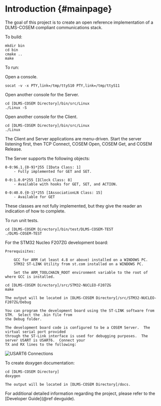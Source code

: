 # Introduction {#mainpage} #

The goal of this project is to create an open reference implementation of a DLMS-COSEM compliant communications stack. 

To build:

    mkdir bin
    cd bin
    cmake ..
    make

To run:

Open a console.

	socat -v -x PTY,link=/tmp/ttyS10 PTY,link=/tmp/ttyS11

Open another console for the Server.

	cd [DLMS-COSEM Directory]/bin/src/Linux
	./Linux -S

Open another console for the Client.

	cd [DLMS-COSEM Directory]/bin/src/Linux
	./Linux

The Client and Server applications are menu-driven.  Start the server listening first, then TCP Connect, COSEM Open, COSEM Get, and COSEM Release.

The Server supports the following objects:

	0-0:96.1.{0-9}*255 [IData Class: 1]
		- Fully implemented for GET and SET.

	0-0:1.0.0*255 [IClock Class: 8]
		- Available with hooks for GET, SET, and ACTION.

	0-0:40.0.{0-1}*255 [IAssociationLN Class: 15]
		- Available for GET

These classes are not fully implemented, but they give the reader an indication of how to complete.  

To run unit tests.

	cd [DLMS-COSEM Directory]/bin/test/DLMS-COSEM-TEST
	./DLMS-COSEM-TEST

For the STM32 Nucleo F207ZG development board:

	Prerequisites:
	
		GCC for ARM (at least 4.8 or above) installed on a WINDOWS PC.
		STM32 ST-LINK Utility from st.com installed on a WINDOWS PC.

		Set the ARM_TOOLCHAIN_ROOT environment variable to the root of where GCC is installed.

	cd [DLMS-COSEM Directory]/src/STM32-NUCLEO-F207ZG
	make

	The output will be located in [DLMS-COSEM Directory]/src/STM32-NUCLEO-F207ZG/Debug

	You can program the development board using the ST-LINK software from STM.  Select the .bin file from 
	the Debug folder.

	The development board code is configured to be a COSEM Server.  The virtual serial port provided
	through the ST-Link interface is used for debugging purposes.  The server USART is USART6.  Connect your
	TX and RX lines to the following:
	
![USART6 Connections](stlink-usart.png)

To create doxygen documentation:

	cd [DLMS-COSEM Directory]
	doxygen

	The output will be located in [DLMS-COSEM Directory]/docs. 

For additional detailed information regarding the project, please refer to the [Developer Guide](@ref devguide).

